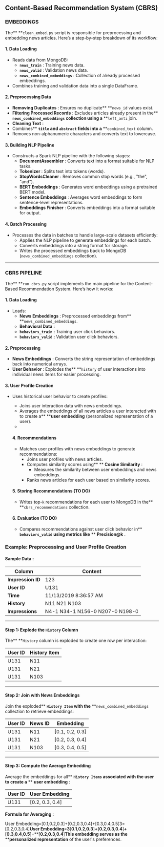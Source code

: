 ## Content-Based Recommendation System (CBRS)

### EMBEDDINGS

The** **`clean_embed.py` script is responsible for preprocessing and embedding news articles. Here’s a step-by-step breakdown of its workflow:

#### **1. Data Loading**

* Reads data from MongoDB:
  * **`news_train`** : Training news data.
  * **`news_valid`** : Validation news data.
  * **`news_combined_embeddings`** : Collection of already processed embeddings.
* Combines training and validation data into a single DataFrame.

#### **2. Preprocessing Data**

* **Removing Duplicates** : Ensures no duplicate** **`news_id` values exist.
* **Filtering Processed Records** : Excludes articles already present in the** **`news_combined_embeddings` collection using a** **`left_anti` join.
* **Cleaning Text** :
* Combines** **`title` and** **`abstract` fields into a** **`combined_text` column.
* Removes non-alphanumeric characters and converts text to lowercase.

#### **3. Building NLP Pipeline**

* Constructs a Spark NLP pipeline with the following stages:
  * **DocumentAssembler** : Converts text into a format suitable for NLP tasks.
  * **Tokenizer** : Splits text into tokens (words).
  * **StopWordsCleaner** : Removes common stop words (e.g., "the", "and").
  * **BERT Embeddings** : Generates word embeddings using a pretrained BERT model.
  * **Sentence Embeddings** : Averages word embeddings to form sentence-level representations.
  * **Embeddings Finisher** : Converts embeddings into a format suitable for output.

#### **4. Batch Processing**

* Processes the data in batches to handle large-scale datasets efficiently:
  * Applies the NLP pipeline to generate embeddings for each batch.
  * Converts embeddings into a string format for storage.
  * Writes the processed embeddings back to MongoDB (`news_combined_embeddings` collection).

---

### CBRS PIPELINE

The** **`run_cbrs.py` script implements the main pipeline for the Content-Based Recommendation System. Here’s how it works:

#### **1. Data Loading**

* Loads:
  * **News Embeddings** : Preprocessed embeddings from** **`news_combined_embeddings`.
  * **Behavioral Data** :
  * **`behaviors_train`** : Training user click behaviors.
  * **`behaviors_valid`** : Validation user click behaviors.

#### **2. Preprocessing**

* **News Embeddings** : Converts the string representation of embeddings back into numerical arrays.
* **User Behavior** : Explodes the** **`history` of user interactions into individual news items for easier processing.

#### **3. User Profile Creation**

* Uses historical user behavior to create profiles:

  * Joins user interaction data with news embeddings.
  * Averages the embeddings of all news articles a user interacted with to create a** ****user embedding** (personalized representation of a user).
  * 

  #### **4. Recommendations**


  * Matches user profiles with news embeddings to generate recommendations:
    * Joins user profiles with news articles.
    * Computes similarity scores using** ** **Cosine Similarity** :
      * Measures the similarity between user embeddings and news embeddings.
    * Ranks news articles for each user based on similarity scores.

  #### **5. Storing Recommendations (TO DO)**

  * Writes top-`k` recommendations for each user to MongoDB in the** **`cbrs_recommendations` collection.

  #### **6. Evaluation (TO DO)**

  * Compares recommendations against user click behavior in** **`behaviors_valid` using metrics like** ** **Precision@k** .

### **Example: Preprocessing and User Profile Creation**

#### **Sample Data** :

| **Column**        | **Content**               |
| ----------------------- | ------------------------------- |
| **Impression ID** | 123                             |
| **User ID**       | U131                            |
| **Time**          | 11/13/2019 8:36:57 AM           |
| **History**       | N11 N21 N103                    |
| **Impressions**   | N4-1 N34-1 N156-0 N207-0 N198-0 |

---

#### **Step 1: Explode the** **`History` Column**

The** **`History` column is exploded to create one row per interaction:

| **User ID** | **History Item** |
| ----------------- | ---------------------- |
| U131              | N11                    |
| U131              | N21                    |
| U131              | N103                   |

---

#### **Step 2: Join with News Embeddings**

Join the exploded** **`History Item` with the** **`news_combined_embeddings` collection to retrieve embeddings:

| **User ID** | **News ID** | **Embedding** |
| ----------------- | ----------------- | ------------------- |
| U131              | N11               | [0.1, 0.2, 0.3]     |
| U131              | N21               | [0.2, 0.3, 0.4]     |
| U131              | N103              | [0.3, 0.4, 0.5]     |

---

#### **Step 3: Compute the Average Embedding**

Average the embeddings for all** **`History Items` associated with the user to create a** ** **user embedding** :

| **User ID** | **User Embedding** |
| ----------------- | ------------------------ |
| U131              | [0.2, 0.3, 0.4]          |

 **Formula for Averaging** :

User Embedding=[0.1,0.2,0.3]+[0.2,0.3,0.4]+[0.3,0.4,0.5]3=[0.2,0.3,0.4]**User Embedding**=**3**[**0.1**,**0.2**,**0.3**]**+**[**0.2**,**0.3**,**0.4**]**+**[**0.3**,**0.4**,**0.5**]=**[**0.2**,**0.3**,**0.4**]**This embedding serves as the** ****personalized representation** of the user's preferences.
